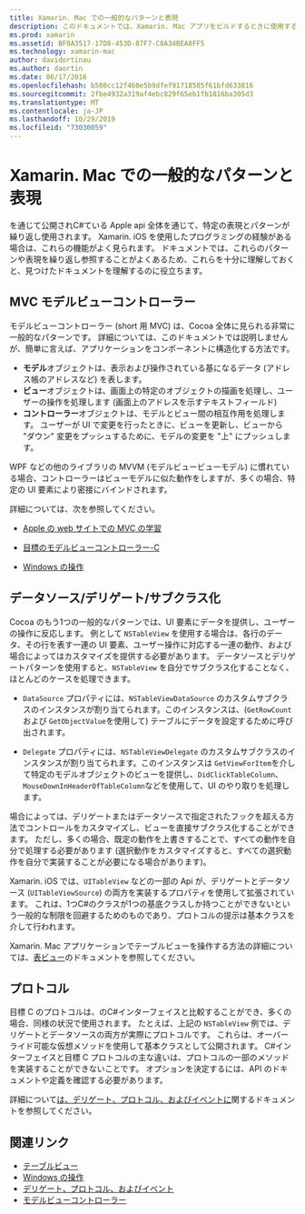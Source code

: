 ```yaml
---
title: Xamarin. Mac での一般的なパターンと表現
description: このドキュメントでは、Xamarin. Mac アプリをビルドするときに使用する一般的なデザインパターンについて説明します。 モデルビューコントローラーパターン、データソースとデリゲートパターン、およびプロトコルについて説明します。
ms.prod: xamarin
ms.assetid: BF0A3517-17D8-453D-87F7-C8A34BEA8FF5
ms.technology: xamarin-mac
author: davidortinau
ms.author: daortin
ms.date: 06/17/2016
ms.openlocfilehash: b508cc12f468e5b9dfef91718585f61bfd633816
ms.sourcegitcommit: 2fbe4932a319af4ebc829f65eb1fb1816ba305d3
ms.translationtype: MT
ms.contentlocale: ja-JP
ms.lasthandoff: 10/29/2019
ms.locfileid: "73030059"
---
```

# <a name="common-patterns-and-idioms-in-xamarinmac"></a>Xamarin. Mac での一般的なパターンと表現

を通じて公開されC#ている Apple api 全体を通じて、特定の表現とパターンが繰り返し使用されます。 Xamarin. iOS を使用したプログラミングの経験がある場合は、これらの機能がよく見られます。 ドキュメントでは、これらのパターンや表現を繰り返し参照することがよくあるため、これらを十分に理解しておくと、見つけたドキュメントを理解するのに役立ちます。

## <a name="mvc---model-view-controller"></a>MVC モデルビューコントローラー

モデルビューコントローラー (short 用 MVC) は、Cocoa 全体に見られる非常に一般的なパターンです。 詳細については、このドキュメントでは説明しませんが、簡単に言えば、アプリケーションをコンポーネントに構造化する方法です。

- **モデル**オブジェクトは、表示および操作されている基になるデータ (アドレス帳のアドレスなど) を表します。
- **ビュー**オブジェクトは、画面上の特定のオブジェクトの描画を処理し、ユーザーの操作を処理します (画面上のアドレスを示すテキストフィールド)
- **コントローラー**オブジェクトは、モデルとビュー間の相互作用を処理します。 ユーザーが UI で変更を行ったときに、ビューを更新し、ビューから "ダウン" 変更をプッシュするために、モデルの変更を "上" にプッシュします。

WPF などの他のライブラリの MVVM (モデルビュービューモデル) に慣れている場合、コントローラーはビューモデルに似た動作をしますが、多くの場合、特定の UI 要素により密接にバインドされます。

詳細については、次を参照してください。

- [Apple の web サイトでの MVC の学習](https://developer.apple.com/library/ios/documentation/general/conceptual/devpedia-cocoacore/MVC.html)

- [目標のモデルビューコントローラー-C](https://developer.apple.com/library/ios/documentation/general/conceptual/CocoaEncyclopedia/Model-View-Controller/Model-View-Controller.html)
- [Windows の操作](~/mac/user-interface/window.md)

## <a name="data-source--delegate--subclassing"></a>データソース/デリゲート/サブクラス化

Cocoa のもう1つの一般的なパターンでは、UI 要素にデータを提供し、ユーザーの操作に反応します。 例として `NSTableView` を使用する場合は、各行のデータ、その行を表す一連の UI 要素、ユーザー操作に対応する一連の動作、および場合によってはカスタマイズを提供する必要があります。 データソースとデリゲートパターンを使用すると、`NSTableView` を自分でサブクラス化することなく、ほとんどのケースを処理できます。

- `DataSource` プロパティには、`NSTableViewDataSource` のカスタムサブクラスのインスタンスが割り当てられます。このインスタンスは、(`GetRowCount` および `GetObjectValue`を使用して) テーブルにデータを設定するために呼び出されます。

- `Delegate` プロパティには、`NSTableViewDelegate` のカスタムサブクラスのインスタンスが割り当てられます。このインスタンスは `GetViewForItem`を介して特定のモデルオブジェクトのビューを提供し、`DidClickTableColumn`、`MouseDownInHeaderOfTableColumn`などを使用して、UI のやり取りを処理します。

場合によっては、デリゲートまたはデータソースで指定されたフックを超える方法でコントロールをカスタマイズし、ビューを直接サブクラス化することができます。 ただし、多くの場合、既定の動作を上書きすることで、すべての動作を自分で処理する必要があります (選択動作をカスタマイズすると、すべての選択動作を自分で実装することが必要になる場合があります)。

Xamarin. iOS では、`UITableView` などの一部の Api が、デリゲートとデータソース (`UITableViewSource`) の両方を実装するプロパティを使用して拡張されています。 これは、1つC#のクラスが1つの基底クラスしか持つことができないという一般的な制限を回避するためのものであり、プロトコルの提示は基本クラスを介して行われます。

Xamarin. Mac アプリケーションでテーブルビューを操作する方法の詳細については、[表ビュー](~/mac/user-interface/table-view.md)のドキュメントを参照してください。

## <a name="protocols"></a>プロトコル

目標 C のプロトコルは、のC#インターフェイスと比較することができ、多くの場合、同様の状況で使用されます。 たとえば、上記の `NSTableView` 例では、デリゲートとデータソースの両方が実際にプロトコルです。 これらは、オーバーライド可能な仮想メソッドを使用して基本クラスとして公開されます。 C#インターフェイスと目標 C プロトコルの主な違いは、プロトコルの一部のメソッドを実装することができないことです。 オプションを決定するには、API のドキュメントや定義を確認する必要があります。

詳細について[は、デリゲート、プロトコル、およびイベントに](~/ios/app-fundamentals/delegates-protocols-and-events.md)関するドキュメントを参照してください。

## <a name="related-links"></a>関連リンク

- [テーブルビュー](~/mac/user-interface/table-view.md)
- [Windows の操作](~/mac/user-interface/window.md)
- [デリゲート、プロトコル、およびイベント](~/ios/app-fundamentals/delegates-protocols-and-events.md)
- [モデルビューコントローラー](https://developer.apple.com/library/ios/documentation/general/conceptual/CocoaEncyclopedia/Model-View-Controller/Model-View-Controller.html)
